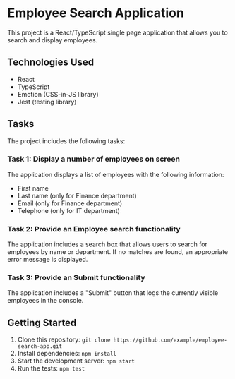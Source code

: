 # Employee Search Application

This project is a React/TypeScript single page application that allows you to search and display employees.

## Technologies Used
- React
- TypeScript
- Emotion (CSS-in-JS library)
- Jest (testing library)

## Tasks
The project includes the following tasks:

### Task 1: Display a number of employees on screen
The application displays a list of employees with the following information:
- First name
- Last name (only for Finance department)
- Email (only for Finance department)
- Telephone (only for IT department)

### Task 2: Provide an Employee search functionality
The application includes a search box that allows users to search for employees by name or department. If no matches are found, an appropriate error message is displayed.

### Task 3: Provide an Submit functionality
The application includes a "Submit" button that logs the currently visible employees in the console.

## Getting Started
1. Clone this repository: `git clone https://github.com/example/employee-search-app.git`
2. Install dependencies: `npm install`
3. Start the development server: `npm start`
4. Run the tests: `npm test`

